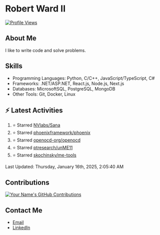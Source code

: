 
# Robert Ward II

[![Profile Views](https://komarev.com/ghpvc/?username=Robert-W-Ward)](https://github.com/Robert-W-Ward)

## About Me
I like to write code and solve problems.

## Skills
- Programming Languages: Python, C/C++, JavaScript/TypeScript, C#
- Frameworks: .NET/ASP.NET, React.js, Node.js, Next.js
- Databases: MicrosoftSQL, PostgreSQL, MongoDB
- Other Tools: Git, Docker, Linux

## :zap: Latest Activities
<!--RECENT_ACTIVITY:start-->
1. ⭐ Starred [NVlabs/Sana](https://github.com/NVlabs/Sana)
2. ⭐ Starred [phoenixframework/phoenix](https://github.com/phoenixframework/phoenix)
3. ⭐ Starred [openocd-org/openocd](https://github.com/openocd-org/openocd)
4. ⭐ Starred [ptresearch/unME11](https://github.com/ptresearch/unME11)
5. ⭐ Starred [skochinsky/me-tools](https://github.com/skochinsky/me-tools)
<!--RECENT_ACTIVITY:end-->

<!--RECENT_ACTIVITY:last_update-->
Last Updated: Thursday, January 16th, 2025, 2:05:40 AM
<!--RECENT_ACTIVITY:last_update_end-->

<!--END_SECTIN:activity-->
## Contributions
[![Your Name's GitHub Contributions](https://github-readme-streak-stats.herokuapp.com/?user=Robert-W-Ward&theme=radical)](https://github.com/your-username)

## Contact Me
- [Email](mailto:robertwesleyward2019@gmail.com)
- [LinkedIn](https://linkedin.com/in/https://www.linkedin.com/in/robert-ward-ii/)
